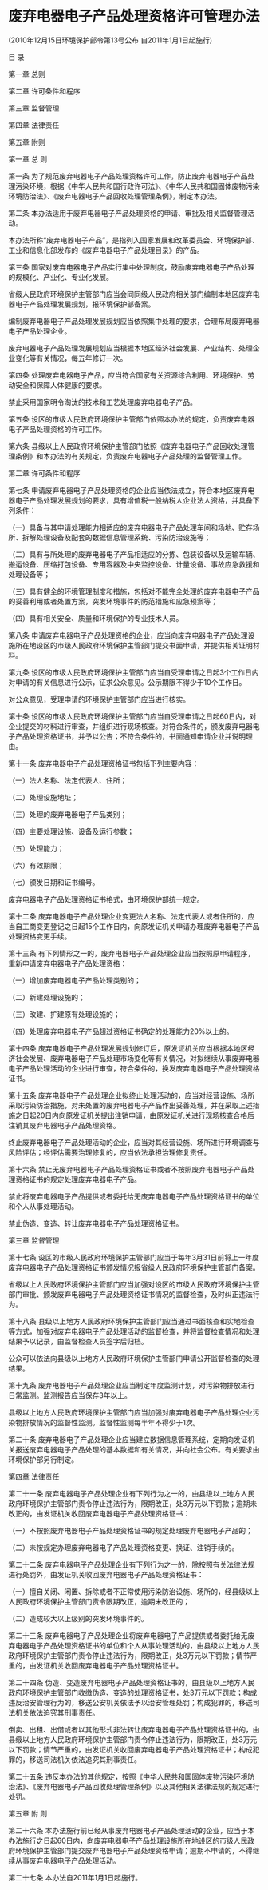 # 废弃电器电子产品处理资格许可管理办法

(2010年12月15日环境保护部令第13号公布 自2011年1月1日起施行)



目 录

第一章 总则

第二章 许可条件和程序

第三章 监督管理

第四章 法律责任

第五章 附则



第一章 总 则



第一条 为了规范废弃电器电子产品处理资格许可工作，防止废弃电器电子产品处理污染环境，根据《中华人民共和国行政许可法》、《中华人民共和国固体废物污染环境防治法》、《废弃电器电子产品回收处理管理条例》，制定本办法。

第二条 本办法适用于废弃电器电子产品处理资格的申请、审批及相关监督管理活动。

本办法所称“废弃电器电子产品”，是指列入国家发展和改革委员会、环境保护部、工业和信息化部发布的《废弃电器电子产品处理目录》的产品。

第三条 国家对废弃电器电子产品实行集中处理制度，鼓励废弃电器电子产品处理的规模化、产业化、专业化发展。

省级人民政府环境保护主管部门应当会同同级人民政府相关部门编制本地区废弃电器电子产品处理发展规划，报环境保护部备案。

编制废弃电器电子产品处理发展规划应当依照集中处理的要求，合理布局废弃电器电子产品处理企业。

废弃电器电子产品处理发展规划应当根据本地区经济社会发展、产业结构、处理企业变化等有关情况，每五年修订一次。

第四条 处理废弃电器电子产品，应当符合国家有关资源综合利用、环境保护、劳动安全和保障人体健康的要求。

禁止采用国家明令淘汰的技术和工艺处理废弃电器电子产品。

第五条 设区的市级人民政府环境保护主管部门依照本办法的规定，负责废弃电器电子产品处理资格的许可工作。

第六条 县级以上人民政府环境保护主管部门依照《废弃电器电子产品回收处理管理条例》和本办法的有关规定，负责废弃电器电子产品处理的监督管理工作。



第二章 许可条件和程序



第七条 申请废弃电器电子产品处理资格的企业应当依法成立，符合本地区废弃电器电子产品处理发展规划的要求，具有增值税一般纳税人企业法人资格，并具备下列条件：

（一）具备与其申请处理能力相适应的废弃电器电子产品处理车间和场地、贮存场所、拆解处理设备及配套的数据信息管理系统、污染防治设施等；

（二）具有与所处理的废弃电器电子产品相适应的分拣、包装设备以及运输车辆、搬运设备、压缩打包设备、专用容器及中央监控设备、计量设备、事故应急救援和处理设备等；

（三）具有健全的环境管理制度和措施，包括对不能完全处理的废弃电器电子产品的妥善利用或者处置方案，突发环境事件的防范措施和应急预案等；

（四）具有相关安全、质量和环境保护的专业技术人员。

第八条 申请废弃电器电子产品处理资格的企业，应当向废弃电器电子产品处理设施所在地设区的市级人民政府环境保护主管部门提交书面申请，并提供相关证明材料。

第九条 设区的市级人民政府环境保护主管部门应当自受理申请之日起3个工作日内对申请的有关信息进行公示，征求公众意见。公示期限不得少于10个工作日。

对公众意见，受理申请的环境保护主管部门应当进行核实。

第十条 设区的市级人民政府环境保护主管部门应当自受理申请之日起60日内，对企业提交的材料进行审查，并组织进行现场核查。对符合条件的，颁发废弃电器电子产品处理资格证书，并予以公告；不符合条件的，书面通知申请企业并说明理由。

第十一条  废弃电器电子产品处理资格证书包括下列主要内容：

（一）法人名称、法定代表人、住所；

（二）处理设施地址；

（三）处理的废弃电器电子产品类别；

（四）主要处理设施、设备及运行参数；

（五）处理能力；

（六）有效期限；

（七）颁发日期和证书编号。

废弃电器电子产品处理资格证书格式，由环境保护部统一规定。

第十二条 废弃电器电子产品处理企业变更法人名称、法定代表人或者住所的，应当自工商变更登记之日起15个工作日内，向原发证机关申请办理废弃电器电子产品处理资格变更手续。

第十三条 有下列情形之一的，废弃电器电子产品处理企业应当按照原申请程序，重新申请废弃电器电子产品处理资格：

（一）增加废弃电器电子产品处理类别的；

（二）新建处理设施的；

（三）改建、扩建原有处理设施的；

（四）处理废弃电器电子产品超过资格证书确定的处理能力20%以上的。

第十四条 废弃电器电子产品处理发展规划修订后，原发证机关应当根据本地区经济社会发展、废弃电器电子产品处理市场变化等有关情况，对拟继续从事废弃电器电子产品处理活动的企业进行审查，符合条件的，换发废弃电器电子产品处理资格证书。

第十五条 废弃电器电子产品处理企业拟终止处理活动的，应当对经营设施、场所采取污染防治措施，对未处置的废弃电器电子产品作出妥善处理，并在采取上述措施之日起20日内向原发证机关提出注销申请，由原发证机关进行现场核查合格后注销其废弃电器电子产品处理资格。

终止废弃电器电子产品处理活动的企业，应当对其经营设施、场所进行环境调查与风险评估；经评估需要治理修复的，应当依法承担治理修复责任。

第十六条 禁止无废弃电器电子产品处理资格证书或者不按照废弃电器电子产品处理资格证书的规定处理废弃电器电子产品。

禁止将废弃电器电子产品提供或者委托给无废弃电器电子产品处理资格证书的单位和个人从事处理活动。

禁止伪造、变造、转让废弃电器电子产品处理资格证书。



第三章 监督管理



第十七条 设区的市级人民政府环境保护主管部门应当于每年3月31日前将上一年度废弃电器电子产品处理资格证书颁发情况报省级人民政府环境保护主管部门备案。

省级以上人民政府环境保护主管部门应当加强对设区的市级人民政府环境保护主管部门审批、颁发废弃电器电子产品处理资格证书情况的监督检查，及时纠正违法行为。

第十八条 县级以上地方人民政府环境保护主管部门应当通过书面核查和实地检查等方式，加强对废弃电器电子产品处理活动的监督检查，并将监督检查情况和处理结果予以记录，由监督检查人员签字后归档。

公众可以依法向县级以上地方人民政府环境保护主管部门申请公开监督检查的处理结果。

第十九条 废弃电器电子产品处理企业应当制定年度监测计划，对污染物排放进行日常监测。监测报告应当保存3年以上。

县级以上地方人民政府环境保护主管部门应当加强对废弃电器电子产品处理企业污染物排放情况的监督性监测。监督性监测每半年不得少于1次。

第二十条 废弃电器电子产品处理企业应当建立数据信息管理系统，定期向发证机关报送废弃电器电子产品处理的基本数据和有关情况，并向社会公布。有关要求由环境保护部另行制定。



第四章 法律责任



第二十一条 废弃电器电子产品处理企业有下列行为之一的，由县级以上地方人民政府环境保护主管部门责令停止违法行为，限期改正，处3万元以下罚款；逾期未改正的，由发证机关收回废弃电器电子产品处理资格证书：

（一）不按照废弃电器电子产品处理资格证书的规定处理废弃电器电子产品的；

（二）未按规定办理废弃电器电子产品处理资格变更、换证、注销手续的。

第二十二条 废弃电器电子产品处理企业有下列行为之一的，除按照有关法律法规进行处罚外，由发证机关收回废弃电器电子产品处理资格证书：

（一）擅自关闭、闲置、拆除或者不正常使用污染防治设施、场所的，经县级以上人民政府环境保护主管部门责令限期改正，逾期未改正的；

（二）造成较大以上级别的突发环境事件的。

第二十三条 废弃电器电子产品处理企业将废弃电器电子产品提供或者委托给无废弃电器电子产品处理资格证书的单位和个人从事处理活动的，由县级以上地方人民政府环境保护主管部门责令停止违法行为，限期改正，处3万元以下罚款；情节严重的，由发证机关收回废弃电器电子产品处理资格证书。

第二十四条 伪造、变造废弃电器电子产品处理资格证书的，由县级以上地方人民政府环境保护主管部门收缴伪造、变造的处理资格证书，处3万元以下罚款；构成违反治安管理行为的，移送公安机关依法予以治安管理处罚；构成犯罪的，移送司法机关依法追究其刑事责任。

倒卖、出租、出借或者以其他形式非法转让废弃电器电子产品处理资格证书的，由县级以上地方人民政府环境保护主管部门责令停止违法行为，限期改正，处3万元以下罚款；情节严重的，由发证机关收回废弃电器电子产品处理资格证书；构成犯罪的，移送司法机关依法追究其刑事责任。

第二十五条 违反本办法的其他规定，按照《中华人民共和国固体废物污染环境防治法》、《废弃电器电子产品回收处理管理条例》以及其他相关法律法规的规定进行处罚。



第五章 附 则



第二十六条 本办法施行前已经从事废弃电器电子产品处理活动的企业，应当于本办法施行之日起60日内，向废弃电器电子产品处理设施所在地设区的市级人民政府环境保护主管部门提交废弃电器电子产品处理资格申请；逾期不申请的，不得继续从事废弃电器电子产品处理活动。

第二十七条 本办法自2011年1月1日起施行。